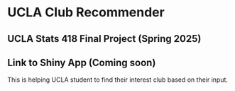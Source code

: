 # UCLA Club Recommender 
## UCLA Stats 418 Final Project (Spring 2025)
## Link to Shiny App (Coming soon)
This is helping UCLA student to find their interest club based on their input.

